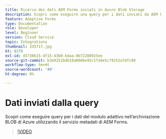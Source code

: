 ```yaml
---
title: Ricerca dei dati AEM Forms inviati in Azure Blob Storage
description: Scopri come eseguire una query per i dati inviati da AEM Forms in Azure Blob Storage utilizzando il servizio metadati del modello dati del modulo.
feature: Adaptive Forms
type: Documentation
role: Developer
level: Beginner
version: Cloud Service
topic: Integrations
thumbnail: 335717.jpg
kt: 8370
exl-id: 45738615-4f15-43b0-bdaa-8b72288925ee
source-git-commit: b3e9251bdb18a008be95c1fa9e5c79252a74fc98
workflow-type: tm+mt
source-wordcount: '49'
ht-degree: 0%

---
```


# Dati inviati dalla query

Scopri come eseguire query per i dati del modulo adattivo nell’archiviazione BLOB di Azure utilizzando il servizio metadati di AEM Forms.

>[!VIDEO](https://video.tv.adobe.com/v/335717?quality=12&learn=on)
